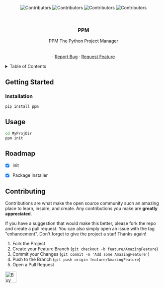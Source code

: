 <a name="readme-top"></a>
<div align="center">

  ![Contributors](https://img.shields.io/github/contributors/UnityTheCoder/ppm?style=for-the-badge)
  ![Contributors](https://img.shields.io/github/forks/UnityTheCoder/ppm?style=for-the-badge)
  ![Contributors](https://img.shields.io/github/stars/UnityTheCoder/ppm?style=for-the-badge)
  ![Contributors](https://img.shields.io/github/issues/UnityTheCoder/ppm?style=for-the-badge)

</div>

<br />

<h3 align="center">PPM</h3>

 <p align="center">
    PPM The Python Project Manager
    <br />
    <br />
    <br />
    ·
    <a href="https://github.com/UnityTheCoder/Voxel-2.0/issues">Report Bug</a>
    ·
    <a href="https://github.com/UnityTheCoder/Voxel-2.0/issues">Request Feature</a>
  </p>
</div>



<details>
  <summary>Table of Contents</summary>
  <ol>
    <li>
      <a href="#getting-started">Getting Started</a>
      <ul>
        <li><a href="#installation">Installation</a></li>
        <li><a href="#usage">Usage</a></li>
      </ul>
    </li>
    <li><a href="#roadmap">Roadmap</a></li>
    <li><a href="#contributing">Contributing</a></li>
  </ol>
</details>


## Getting Started

### Installation


```bash
pip install ppm
```



## Usage
```bash
cd MyProjDir
ppm init
```



## Roadmap

- [x] Init
- [x] Package Installer






## Contributing

Contributions are what make the open source community such an amazing place to learn, inspire, and create. Any contributions you make are **greatly appreciated**.

If you have a suggestion that would make this better, please fork the repo and create a pull request. You can also simply open an issue with the tag "enhancement".
Don't forget to give the project a star! Thanks again!

1. Fork the Project
2. Create your Feature Branch (`git checkout -b feature/AmazingFeature`)
3. Commit your Changes (`git commit -m 'Add some AmazingFeature'`)
4. Push to the Branch (`git push origin feature/AmazingFeature`)
5. Open a Pull Request




<a href='https://ko-fi.com/W7W5FKV9S' target='_blank'><img height='36' style='border:0px;height:36px;' src='https://cdn.ko-fi.com/cdn/kofi2.png?v=3' border='0' alt='Buy Me a Coffee at ko-fi.com' /></a>
